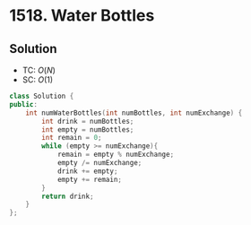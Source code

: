 # 1518. Water Bottles

<!-- ## Intution -->

## Solution
* TC: $O(N)$
* SC: $O(1)$
```cpp
class Solution {
public:
    int numWaterBottles(int numBottles, int numExchange) {
        int drink = numBottles;
        int empty = numBottles;
        int remain = 0;
        while (empty >= numExchange){
            remain = empty % numExchange;
            empty /= numExchange;
            drink += empty;
            empty += remain;
        }
        return drink;
    }
};
```